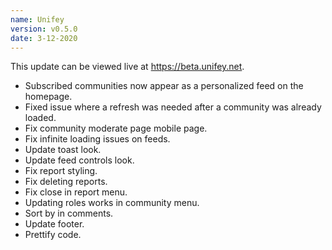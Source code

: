 ```yaml
---
name: Unifey
version: v0.5.0
date: 3-12-2020
---
```


This update can be viewed live at https://beta.unifey.net.

+ Subscribed communities now appear as a personalized feed on the homepage.
+ Fixed issue where a refresh was needed after a community was already loaded.
+ Fix community moderate page mobile page.
+ Fix infinite loading issues on feeds.
+ Update toast look.
+ Update feed controls look.
+ Fix report styling.
+ Fix deleting reports.
+ Fix close in report menu.
+ Updating roles works in community menu.
+ Sort by in comments.
+ Update footer.
+ Prettify code.